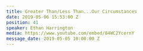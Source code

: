```yaml
---
title: Greater Than/Less Than...Our Circumstances
date: 2019-05-06 15:53:00 Z
position: 41
speaker: Ethan Harrington
media: https://www.youtube.com/embed/84WC2YcernY
message_date: 2019-05-05 10:00:00 Z
---
```


